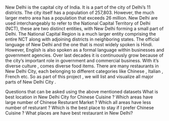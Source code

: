 New Delhi is the capital city of India. It is a part of the city of Delhi’s 11 districts. The city itself has a population of 257,803. However, the much larger metro area has a population that exceeds 26 million.
New Delhi are used interchangeably to refer to the National Capital Territory of Delhi (NCT), these are two distinct entities, with New Delhi forming a small part of Delhi. The National Capital Region is a much larger entity comprising the entire NCT along with adjoining districts in neighboring states.
The official language of New Delhi and the one that is most widely spoken is Hindi. However, English is also spoken as a formal language within businesses and government agencies. Over last decades it is continuously grow because of the city’s important role in government and commercial business.
With it’s diverse culture , comes diverse food items. There are many restaurants in New Delhi City, each belonging to different categories like Chinese , Italian , French etc.
So as part of this project , we will list and visualize all major parts of New Delhi City .

Questions that can be asked using the above mentioned datasets
What is best location in New Delhi City for Chinese Cuisine ?
Which areas have large number of Chinese Resturant Market ?
Which all areas have less number of resturant ?
Which is the best place to stay if I prefer Chinese Cuisine ?
What places are have best restaurant in New Delhi?
